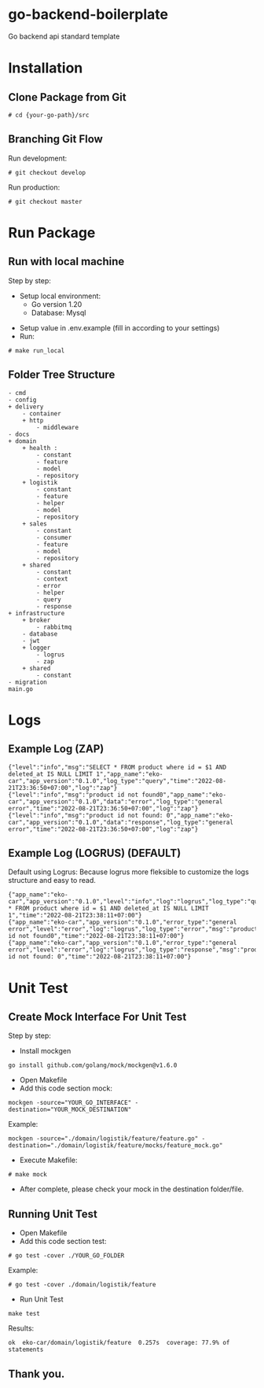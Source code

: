 # go-backend-boilerplate

Go backend api standard template

# Installation
## Clone Package from Git
``` 
# cd {your-go-path}/src 
```

## Branching Git Flow

Run development:
``` 
# git checkout develop
``` 
Run production:
``` 
# git checkout master
```

# Run Package 
## Run with local machine

Step by step:
+ Setup local environment: 
    - Go version 1.20
    - Database: Mysql
- Setup value in .env.example (fill in according to your settings)
- Run:
``` 
# make run_local
```

## Folder Tree Structure
``` 
- cmd 
- config 
+ delivery 
    - container 
    + http 
        - middleware
- docs
+ domain
    + health : 
        - constant
        - feature
        - model
        - repository
    + logistik
        - constant
        - feature
        - helper
        - model
        - repository
    + sales
        - constant
        - consumer
        - feature
        - model
        - repository
    + shared
        - constant
        - context
        - error
        - helper
        - query
        - response
+ infrastructure
    + broker
        - rabbitmq
    - database
    - jwt
    + logger
        - logrus
        - zap
    + shared
        - constant
- migration
main.go
```

# Logs
## Example Log (ZAP)
```  
{"level":"info","msg":"SELECT * FROM product where id = $1 AND deleted_at IS NULL LIMIT 1","app_name":"eko-car","app_version":"0.1.0","log_type":"query","time":"2022-08-21T23:36:50+07:00","log":"zap"}
{"level":"info","msg":"product id not found0","app_name":"eko-car","app_version":"0.1.0","data":"error","log_type":"general error","time":"2022-08-21T23:36:50+07:00","log":"zap"}
{"level":"info","msg":"product id not found: 0","app_name":"eko-car","app_version":"0.1.0","data":"response","log_type":"general error","time":"2022-08-21T23:36:50+07:00","log":"zap"}
```

## Example Log (LOGRUS) (DEFAULT)
Default using Logrus: Because logrus more fleksible to customize the logs structure and easy to read.
```  
{"app_name":"eko-car","app_version":"0.1.0","level":"info","log":"logrus","log_type":"query","msg":"SELECT * FROM product where id = $1 AND deleted_at IS NULL LIMIT 1","time":"2022-08-21T23:38:11+07:00"}
{"app_name":"eko-car","app_version":"0.1.0","error_type":"general error","level":"error","log":"logrus","log_type":"error","msg":"product id not found0","time":"2022-08-21T23:38:11+07:00"}
{"app_name":"eko-car","app_version":"0.1.0","error_type":"general error","level":"error","log":"logrus","log_type":"response","msg":"product id not found: 0","time":"2022-08-21T23:38:11+07:00"}
```

# Unit Test
## Create Mock Interface For Unit Test

Step by step:
- Install mockgen
```
go install github.com/golang/mock/mockgen@v1.6.0
```
- Open Makefile
- Add this code section mock:

```
mockgen -source="YOUR_GO_INTERFACE" -destination="YOUR_MOCK_DESTINATION"
```

Example:
```
mockgen -source="./domain/logistik/feature/feature.go" -destination="./domain/logistik/feature/mocks/feature_mock.go"
```
- Execute Makefile: 
```
# make mock 
```
- After complete, please check your mock in the destination folder/file.


## Running Unit Test 
- Open Makefile
- Add this code section test:
```
# go test -cover ./YOUR_GO_FOLDER
```
Example:
```
# go test -cover ./domain/logistik/feature
```
- Run Unit Test
```
make test
```
Results:
```
ok  eko-car/domain/logistik/feature  0.257s  coverage: 77.9% of statements
```

## Thank you. 